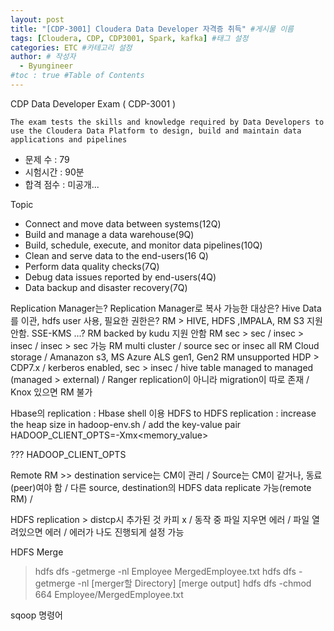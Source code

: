 ```yaml
---
layout: post
title: "[CDP-3001] Cloudera Data Developer 자격증 취득" #게시물 이름
tags: [Cloudera, CDP, CDP3001, Spark, kafka] #태그 설정
categories: ETC #카테고리 설정
author: # 작성자
  - Byungineer
#toc : true #Table of Contents
---
```


CDP Data Developer Exam ( CDP-3001 )

`The exam tests the skills and knowledge required by Data Developers to use the Cloudera Data Platform to design, build and maintain data applications and pipelines`

- 문제 수 : 79
- 시험시간 : 90분
- 합격 점수 : 미공개...

Topic
- Connect and move data between systems(12Q)
- Build and manage a data warehouse(9Q)
- Build, schedule, execute, and monitor data pipelines(10Q)
- Clean and serve data to the end-users(16 Q)
- Perform data quality checks(7Q)
- Debug data issues reported by end-users(4Q)
- Data backup and disaster recovery(7Q)



Replication Manager는?
Replication Manager로 복사 가능한 대상은?
Hive Data를 이관, hdfs user 사용, 필요한 권한은?
RM > HIVE, HDFS ,IMPALA, 
RM S3 지원 안함. SSE-KMS ...?
RM backed by kudu 지원 안함
RM sec > sec / insec > insec / insec > sec 가능
RM multi cluster / source sec or insec all
RM Cloud storage / Amanazon s3, MS Azure ALS gen1, Gen2
RM unsupported HDP > CDP7.x / kerberos enabled, sec > insec / hive table managed to managed (managed > external) / Ranger replication이 아니라 migration이 따로 존재 / Knox 있으면 RM 불가

Hbase의 replication : Hbase shell 이용
HDFS to HDFS replication : increase the heap size in hadoop-env.sh / add the key-value pair HADOOP_CLIENT_OPTS=-Xmx<memory_value>

??? HADOOP_CLIENT_OPTS

Remote RM >> destination service는 CM이 관리 / Source는 CM이 같거나, 동료(peer)여야 함 / 다른 source, destination의 HDFS data replicate 가능(remote RM) / 

HDFS replication > distcp시 추가된 것 카피 x / 동작 중 파일 지우면 에러 / 파일 열려있으면 에러 / 에러가 나도 진행되게 설정 가능

HDFS Merge
> hdfs dfs -getmerge -nl Employee MergedEmployee.txt
hdfs dfs -getmerge -nl [merger할 Directory] [merge output]
> hdfs dfs -chmod 664 Employee/MergedEmployee.txt

sqoop 명령어
